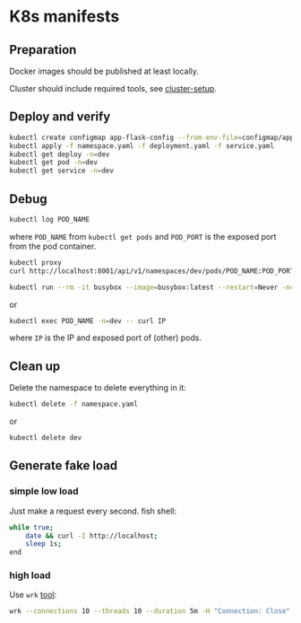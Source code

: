 # K8s manifests

## Preparation

Docker images should be published at least locally.

Cluster should include required tools, see [cluster-setup](cluster-setup/README.md).

## Deploy and verify

```bash
kubectl create configmap app-flask-config --from-env-file=configmap/app-flask-py.properties
kubectl apply -f namespace.yaml -f deployment.yaml -f service.yaml
kubectl get deploy -n=dev
kubectl get pod -n=dev
kubectl get service -n=dev
```

## Debug

```bash
kubectl log POD_NAME
```

where `POD_NAME` from `kubectl get pods` and `POD_PORT` is the exposed port from the pod container.

```bash
kubectl proxy
curl http://localhost:8001/api/v1/namespaces/dev/pods/POD_NAME:POD_PORT/proxy/
```

```bash
kubectl run --rm -it busybox --image=busybox:latest --restart=Never -n=dev
```

or

```bash
kubectl exec POD_NAME -n=dev -- curl IP
```

where `IP` is the IP and exposed port of (other) pods.

## Clean up

Delete the namespace to delete everything in it:

```bash
kubectl delete -f namespace.yaml
```

or

```bash
kubectl delete dev
```

## Generate fake load

### simple low load

Just make a request every second. fish shell:

```bash
while true;
    date && curl -I http://localhost;
    sleep 1s;
end
```

### high load

Use `wrk` [tool](https://github.com/wg/wrk):

```bash
wrk --connections 10 --threads 10 --duration 5m -H "Connection: Close" "http://localhost:8000/backend/stress"
```
